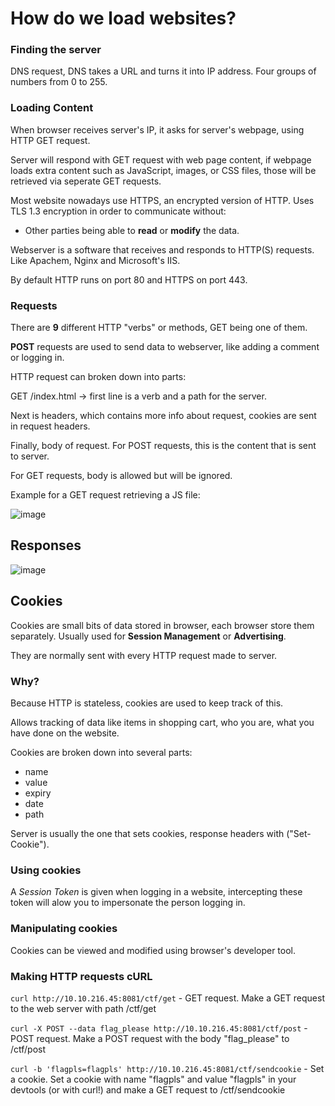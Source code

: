# How do we load websites?

### Finding the server

DNS request, DNS takes a URL and turns it into IP address. Four groups of numbers from 0 to 255.

### Loading Content

When browser receives server's IP, it asks for server's webpage, using HTTP GET request.

Server will respond with GET request with web page content, if webpage loads extra content such as JavaScript, images, or CSS files, those will be 
retrieved via seperate GET requests.

Most website nowadays use HTTPS, an encrypted version of HTTP. Uses TLS 1.3 encryption in order to 
communicate without:

* Other parties being able to **read** or **modify** the data.

Webserver is a software that receives and responds to HTTP(S) requests. Like Apachem, Nginx and Microsoft's IIS.  

By default HTTP runs on port 80 and HTTPS on port 443.

### Requests

There are **9** different HTTP "verbs" or methods, GET being one of them.

**POST** requests are used to send data to webserver, like adding a comment or logging in.

HTTP request can broken down into parts:

GET /index.html -> first line is a verb and a path for the server.

Next is headers, which contains more info about request, cookies are sent in request headers.

Finally, body of request. For POST requests, this is the content that is sent to server. 

For GET requests, body is allowed but will be ignored.

Example for a GET request retrieving a JS file:

![image](https://user-images.githubusercontent.com/80155116/112428961-de5f3f80-8da0-11eb-9d2a-58eed15a35bf.png)

## Responses

![image](https://user-images.githubusercontent.com/80155116/112713118-4eec9480-8f38-11eb-911b-928eacecb18a.png)

## Cookies

Cookies are small bits of data stored in browser, each browser store them separately. Usually used for **Session Management** or **Advertising**.

They are normally sent with every HTTP request made to server.

### Why?

Because HTTP is stateless, cookies are used to keep track of this.

Allows tracking of data like items in shopping cart, who you are, what you have done on the website.

Cookies are broken down into several parts:
* name
* value
* expiry
* date
* path

Server is usually the one that sets cookies, response headers with ("Set-Cookie").

### Using cookies

A *Session Token* is given when logging in a website, intercepting these token will alow you to impersonate the person logging in.

### Manipulating cookies

Cookies can be viewed and modified using browser's developer tool.

### Making HTTP requests cURL

``curl http://10.10.216.45:8081/ctf/get`` - GET request. Make a GET request to the web server with path /ctf/get

``curl -X POST --data flag_please http://10.10.216.45:8081/ctf/post`` - POST request. Make a POST request with the body "flag_please" to /ctf/post

``curl -b 'flagpls=flagpls' http://10.10.216.45:8081/ctf/sendcookie`` - Set a cookie. Set a cookie with name "flagpls" and value "flagpls" in your devtools (or with curl!) and make a GET request to /ctf/sendcookie
